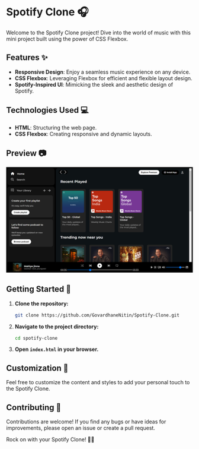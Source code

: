 # Spotify Clone 🎧

Welcome to the Spotify Clone project! Dive into the world of music with this mini project built using the power of CSS Flexbox.

## Features ✨

- **Responsive Design**: Enjoy a seamless music experience on any device.
- **CSS Flexbox**: Leveraging Flexbox for efficient and flexible layout design.
- **Spotify-Inspired UI**: Mimicking the sleek and aesthetic design of Spotify.

## Technologies Used 💻

- **HTML**: Structuring the web page.
- **CSS Flexbox**: Creating responsive and dynamic layouts.

## Preview 📷

![Spotify Clone](./assets/spotify-clone.png)

## Getting Started 🚀

1. **Clone the repository:**

   ```bash
   git clone https://github.com/GovardhaneNitin/Spotify-Clone.git
   ```

2. **Navigate to the project directory:**

   ```bash
   cd spotify-clone
   ```

3. **Open `index.html` in your browser.**

## Customization 🎨

Feel free to customize the content and styles to add your personal touch to the Spotify Clone.

## Contributing 🤝

Contributions are welcome! If you find any bugs or have ideas for improvements, please open an issue or create a pull request.

Rock on with your Spotify Clone! 🤘🎶
